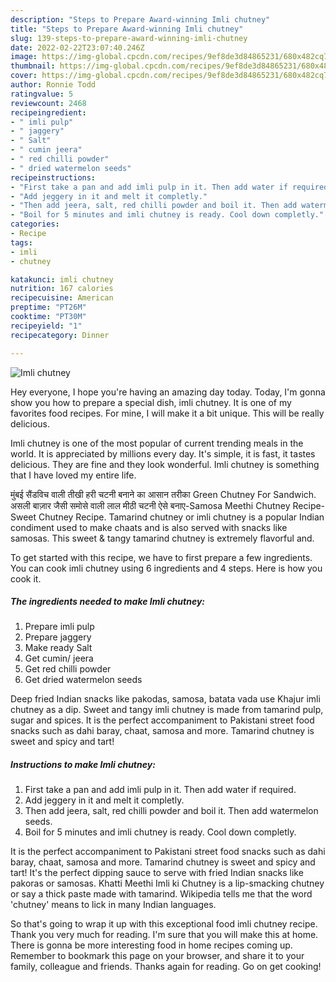 ```yaml
---
description: "Steps to Prepare Award-winning Imli chutney"
title: "Steps to Prepare Award-winning Imli chutney"
slug: 139-steps-to-prepare-award-winning-imli-chutney
date: 2022-02-22T23:07:40.246Z
image: https://img-global.cpcdn.com/recipes/9ef8de3d84865231/680x482cq70/imli-chutney-recipe-main-photo.jpg
thumbnail: https://img-global.cpcdn.com/recipes/9ef8de3d84865231/680x482cq70/imli-chutney-recipe-main-photo.jpg
cover: https://img-global.cpcdn.com/recipes/9ef8de3d84865231/680x482cq70/imli-chutney-recipe-main-photo.jpg
author: Ronnie Todd
ratingvalue: 5
reviewcount: 2468
recipeingredient:
- " imli pulp"
- " jaggery"
- " Salt"
- " cumin jeera"
- " red chilli powder"
- " dried watermelon seeds"
recipeinstructions:
- "First take a pan and add imli pulp in it. Then add water if required."
- "Add jeggery in it and melt it completly."
- "Then add jeera, salt, red chilli powder and boil it. Then add watermelon seeds."
- "Boil for 5 minutes and imli chutney is ready. Cool down completly."
categories:
- Recipe
tags:
- imli
- chutney

katakunci: imli chutney 
nutrition: 167 calories
recipecuisine: American
preptime: "PT26M"
cooktime: "PT30M"
recipeyield: "1"
recipecategory: Dinner

---
```



![Imli chutney](https://img-global.cpcdn.com/recipes/9ef8de3d84865231/680x482cq70/imli-chutney-recipe-main-photo.jpg)

Hey everyone, I hope you're having an amazing day today. Today, I'm gonna show you how to prepare a special dish, imli chutney. It is one of my favorites food recipes. For mine, I will make it a bit unique. This will be really delicious.

Imli chutney is one of the most popular of current trending meals in the world. It is appreciated by millions every day. It's simple, it is fast, it tastes delicious. They are fine and they look wonderful. Imli chutney is something that I have loved my entire life.

मुंबई सैंडविच वाली तीखी हरी चटनी बनाने का आसान तरीका Green Chutney For Sandwich. असली बाज़ार जैसी समोसे वाली लाल मीठी चटनी ऐसे बनाए-Samosa Meethi Chutney Recipe-Sweet Chutney Recipe. Tamarind chutney or imli chutney is a popular Indian condiment used to make chaats and is also served with snacks like samosas. This sweet &amp; tangy tamarind chutney is extremely flavorful and.


To get started with this recipe, we have to first prepare a few ingredients. You can cook imli chutney using 6 ingredients and 4 steps. Here is how you cook it.

<!--inarticleads1-->

##### The ingredients needed to make Imli chutney:

1. Prepare  imli pulp
1. Prepare  jaggery
1. Make ready  Salt
1. Get  cumin/ jeera
1. Get  red chilli powder
1. Get  dried watermelon seeds


Deep fried Indian snacks like pakodas, samosa, batata vada use Khajur imli chutney as a dip. Sweet and tangy imli chutney is made from tamarind pulp, sugar and spices. It is the perfect accompaniment to Pakistani street food snacks such as dahi baray, chaat, samosa and more. Tamarind chutney is sweet and spicy and tart! 

<!--inarticleads2-->

##### Instructions to make Imli chutney:

1. First take a pan and add imli pulp in it. Then add water if required.
1. Add jeggery in it and melt it completly.
1. Then add jeera, salt, red chilli powder and boil it. Then add watermelon seeds.
1. Boil for 5 minutes and imli chutney is ready. Cool down completly.


It is the perfect accompaniment to Pakistani street food snacks such as dahi baray, chaat, samosa and more. Tamarind chutney is sweet and spicy and tart! It&#39;s the perfect dipping sauce to serve with fried Indian snacks like pakoras or samosas. Khatti Meethi Imli ki Chutney is a lip-smacking chutney or say a thick paste made with tamarind. Wikipedia tells me that the word &#39;chutney&#39; means to lick in many Indian languages. 

So that's going to wrap it up with this exceptional food imli chutney recipe. Thank you very much for reading. I'm sure that you will make this at home. There is gonna be more interesting food in home recipes coming up. Remember to bookmark this page on your browser, and share it to your family, colleague and friends. Thanks again for reading. Go on get cooking!
